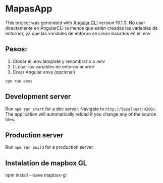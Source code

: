 # MapasApp

This project was generated with [Angular CLI](https://github.com/angular/angular-cli) version 16.1.3.
No usar directamente en AngularCLI (a menos que estén creadas las variables de entorno), ya que las variables de entorno se crean basados en el .env

## Pasos:
1. Clonar el .env.template y renombrarlo a .env
2. LLenar las variables de entorno acorde
3. Crear Angular envs (opcional)

```
npm run envs
```


## Development server

Run `npm run start` for a dev server. Navigate to `http://localhost:4200/`. The application will automatically reload if you change any of the source files.

## Production server

Run `npm run build` for a production server.


## Instalation de mapbox GL

npm install --save mapbox-gl

